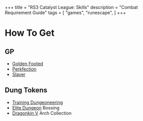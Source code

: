 +++
title = "RS3 Catalyst League: Skills"
description = "Combat Requirement Guide"
tags = [
	"games",
	"runescape",
]
+++

# How To Get

## GP

- [Golden Footed](/rs3/relics#golden-footed)
- [Perkfection](/rs3/relics#perkfection)
- [Slayer](https://runescape.wiki/w/Slayer_training)

## Dung Tokens

- [Training Dungeoneering](https://runescape.wiki/w/Pay-to-play_Dungeoneering_training)
- [Elite Dungeon](https://runescape.wiki/w/Elite_Dungeons) Bossing
- [Dragonkin V](https://runescape.wiki/w/Dragonkin_V) Arch Collection

##
